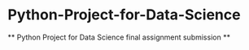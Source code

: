 # Python-Project-for-Data-Science
** Python Project for Data Science final assignment submission **
